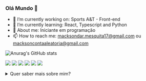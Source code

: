 ### Olá Mundo 👋


- 🔭 I’m currently working on: Sports A&T - Front-end
- 🌱 I’m currently learning: React, Typescript and Python
- 💬 About me: Iniciante em programação 
- 📫 How to reach me: macksondar.mesquita17@gmail.com ou macksoncontaaleatoria@gmail.com

![Anurag's GitHub stats](https://github-readme-stats.vercel.app/api?username=MacksonMesquita&show_icons=true&theme=radical)

![](https://img.shields.io/badge/Python-3776AB?style=for-the-badge&logo=python&logoColor=white) 
  ![](https://img.shields.io/badge/HTML-239120?style=for-the-badge&logo=html5&logoColor=white)
  ![](https://img.shields.io/badge/CSS-239120?&style=for-the-badge&logo=css3&logoColor=white)
  ![](https://img.shields.io/badge/JavaScript-323330?style=for-the-badge&logo=javascript&logoColor=F7DF1E)
  ![](https://img.shields.io/badge/React-20232A?style=for-the-badge&logo=react&logoColor=61DAFB)
  ![](https://img.shields.io/badge/TypeScript-007ACC?style=for-the-badge&logo=typescript&logoColor=white)

<details>
<summary>Quer saber mais sobre mim?</summary>
<br>
Quem sou eu!
<br><br>
Me chamo Mackson da Rocha Mesquita, tenho 18 anos e moro em Itatiba, São Paulo. 
Estudo Análise e Desenvolvimento de Sistemas na Universidade São Francisco. 
A pouco tempo, iniciei minha carreira como programador e embora ainda tente me achar,
nas inúmeras derivações e nichos do mercado de TI, me aproximei do mercado de front-end. 
Tenho uma breve experiência como QA e continuo a desenvolver minhas habilidades 
como programador, extraindo o melhor dos dois mundos. Atualmente, estudo React e Next, 
com a linguagem TypeScript e um pouco de Phyton. 
Sempre gostei de computadores, jogos e tecnologia, e embora na época apenas como consumidor 
me identifiquei com o mundo da programação com 15 anos, e desde então
dedico algumas horas do meu dia, a me aprofundar 
no mundo virtual das máquinas!
</details>
